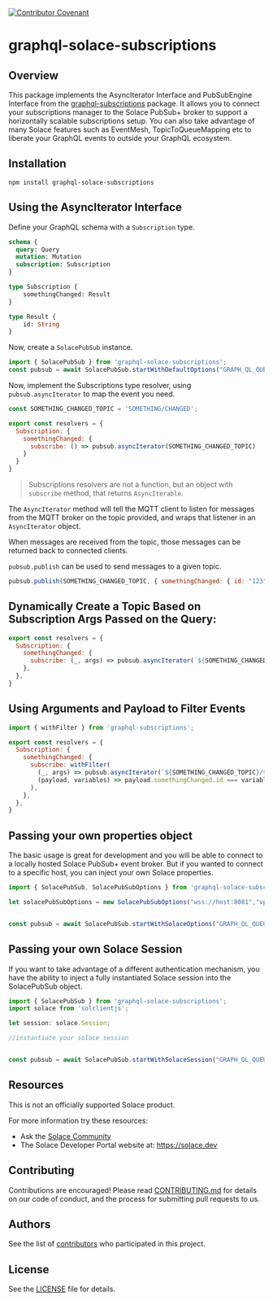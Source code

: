 [![Contributor Covenant](https://img.shields.io/badge/Contributor%20Covenant-v2.0%20adopted-ff69b4.svg)](CODE_OF_CONDUCT.md)


# graphql-solace-subscriptions

## Overview
This package implements the AsyncIterator Interface and PubSubEngine Interface from the [graphql-subscriptions](https://github.com/apollographql/graphql-subscriptions) package. 
It allows you to connect your subscriptions manager to the Solace PubSub+ broker to support a
horizontally scalable subscriptions setup. You can also take advantage of many Solace features such as EventMesh, TopicToQueueMapping etc to liberate your GraphQL events to outside your GraphQL ecosystem.

## Installation

```
npm install graphql-solace-subscriptions
```

## Using the AsyncIterator Interface

Define your GraphQL schema with a `Subscription` type.

```graphql
schema {
  query: Query
  mutation: Mutation
  subscription: Subscription
}

type Subscription {
    somethingChanged: Result
}

type Result {
    id: String
}
```

Now, create a `SolacePubSub` instance.

```javascript
import { SolacePubSub } from 'graphql-solace-subscriptions';
const pubsub = await SolacePubSub.startWithDefaultOptions("GRAPH_QL_QUEUE"); // connecting to ws://localhost:8080 by default
```

Now, implement the Subscriptions type resolver, using `pubsub.asyncIterator` to map the event you need.

```javascript
const SOMETHING_CHANGED_TOPIC = 'SOMETHING/CHANGED';

export const resolvers = {
  Subscription: {
    somethingChanged: {
      subscribe: () => pubsub.asyncIterator(SOMETHING_CHANGED_TOPIC)
    }
  }
}
```

> Subscriptions resolvers are not a function, but an object with `subscribe` method, that returns `AsyncIterable`.

The `AsyncIterator` method will tell the MQTT client to listen for messages from the MQTT broker on the topic provided, and wraps that listener in an `AsyncIterator` object. 

When messages are received from the topic, those messages can be returned back to connected clients.

`pubsub.publish` can be used to send messages to a given topic.

```js
pubsub.publish(SOMETHING_CHANGED_TOPIC, { somethingChanged: { id: "123" }});
```

## Dynamically Create a Topic Based on Subscription Args Passed on the Query:

```javascript
export const resolvers = {
  Subscription: {
    somethingChanged: {
      subscribe: (_, args) => pubsub.asyncIterator(`${SOMETHING_CHANGED_TOPIC}/${args.relevantId}`),
    },
  },
}
```

## Using Arguments and Payload to Filter Events

```javascript
import { withFilter } from 'graphql-subscriptions';

export const resolvers = {
  Subscription: {
    somethingChanged: {
      subscribe: withFilter(
        (_, args) => pubsub.asyncIterator(`${SOMETHING_CHANGED_TOPIC}/${args.relevantId}`),
        (payload, variables) => payload.somethingChanged.id === variables.relevantId,
      ),
    },
  },
}
```

## Passing your own properties object

The basic usage is great for development and you will be able to connect to a locally hosted Solace PubSub+ event broker. But if you wanted to connect to a specific host, you can inject your own Solace properties.


 
```javascript
import { SolacePubSub, SolacePubSubOptions } from 'graphql-solace-subscriptions';

let solacePubSubOptions = new SolacePubSubOptions("wss://host:8081","vpn1","user","password");


const pubsub = await SolacePubSub.startWithSolaceOptions("GRAPH_QL_QUEUE",solacePubSubOptions);
```

## Passing your own Solace Session

If you want to take advantage of a different authentication mechanism, you have the ability to inject a fully instantiated Solace session into the SolacePubSub object.


 
```javascript
import { SolacePubSub } from 'graphql-solace-subscriptions';
import solace from 'solclientjs';

let session: solace.Session;

//instantiate your solace session


const pubsub = await SolacePubSub.startWithSolaceSession("GRAPH_QL_QUEUE",session);
```


## Resources
This is not an officially supported Solace product.

For more information try these resources:
- Ask the [Solace Community](https://solace.community)
- The Solace Developer Portal website at: https://solace.dev


## Contributing
Contributions are encouraged! Please read [CONTRIBUTING.md](CONTRIBUTING.md) for details on our code of conduct, and the process for submitting pull requests to us.

## Authors
See the list of [contributors](https://github.com/solacecommunity/solacecommunity/graphs/contributors) who participated in this project.

## License
See the [LICENSE](LICENSE) file for details.
